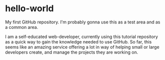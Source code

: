 # hello-world
My first GitHub repository. I'm probably gonna use this as a test area and as a common area. 

I am a self-educated web-developer, currently using this tutorial repository as a quick way to gain the knowledge needed to use GitHub. So far, this seems like an amazing service offering a lot in way of helping small or large developers create, and manage the projects they are working on. 
